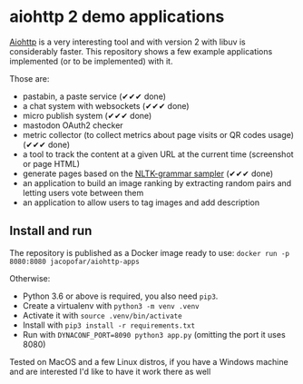 # aiohttp 2 demo applications
[Aiohttp](https://github.com/aio-libs/aiohttp) is a very interesting tool and with version 2 with libuv is considerably faster.
This repository shows a few example applications implemented (or to be implemented) with it.

Those are:

* pastabin, a paste service (✔✔✔︎ done)
* a chat system with websockets (✔✔✔︎ done)
* micro publish system (✔✔✔︎ done)
* mastodon OAuth2 checker 
* metric collector (to collect metrics about page visits or QR codes usage) (✔✔✔ done)
* a tool to track the content at a given URL at the current time (screenshot or page HTML)
* generate pages based on the [NLTK-grammar sampler](https://github.com/jacopofar/django-nltk-generator) (✔✔✔︎ done)
* an application to build an image ranking by extracting random pairs and letting users vote between them
* an application to allow users to tag images and add description

## Install and run
The repository is published as a Docker image ready to use: `docker run -p 8080:8080 jacopofar/aiohttp-apps`

Otherwise:
* Python 3.6 or above is required, you also need `pip3`.
* Create a virtualenv with `python3 -m venv .venv`
* Activate it with `source .venv/bin/activate`
* Install with `pip3 install -r requirements.txt`
* Run with `DYNACONF_PORT=8090 python3 app.py` (omitting the port it uses 8080)

Tested on MacOS and a few Linux distros, if you have a Windows machine and are interested I'd like to have it work there as well 
